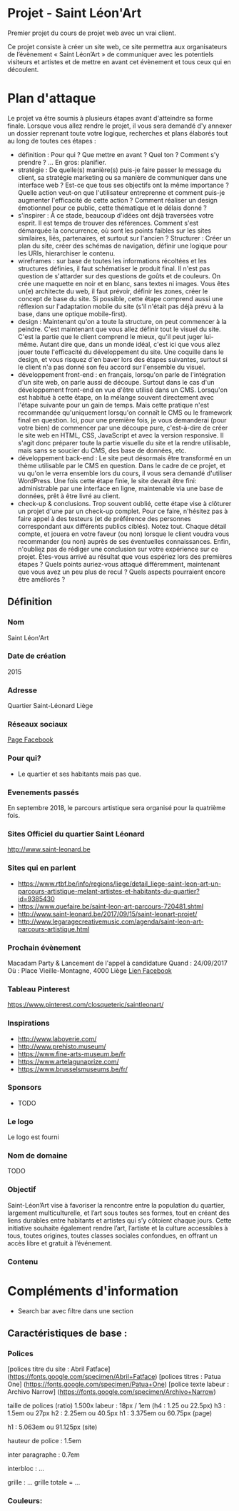 # Projet - Saint Léon'Art

Premier projet du cours de projet web avec un vrai client.

Ce projet consiste à créer un site web, ce site permettra aux organisateurs de l’évènement « Saint Léon’Art » de communiquer avec les potentiels visiteurs et artistes et de mettre en avant cet évènement et tous ceux qui en découlent.

# Plan d'attaque

Le projet va être soumis à plusieurs étapes avant d'atteindre sa forme finale. Lorsque vous allez rendre le projet, il vous sera demandé d'y annexer un dossier reprenant toute votre logique, recherches et plans élaborés tout au long de toutes ces étapes :

- définition : Pour qui ? Que mettre en avant ? Quel ton ? Comment s'y prendre ? ... En gros: planifier.
- stratégie : De quelle(s) manière(s) puis-je faire passer le message du client, sa stratégie marketing ou sa manière de communiquer dans une interface web ? Est-ce que tous ses objectifs ont la même importance ? Quelle action veut-on que l'utilisateur entreprenne et comment puis-je augmenter l'efficacité de cette action ? Comment réaliser un design émotionnel pour ce public, cette thématique et le délais donné ?
- s'inspirer : À ce stade, beaucoup d'idées ont déjà traversées votre esprit. Il est temps de trouver des références. Comment s'est démarquée la concurrence, où sont les points faibles sur les sites similaires, liés, partenaires, et surtout sur l'ancien ? Structurer : Créer un plan du site, créer des schémas de navigation, définir une logique pour les URIs, hierarchiser le contenu.
- wireframes : sur base de toutes les informations récoltées et les structures définies, il faut schématiser le produit final. Il n'est pas question de s'attarder sur des questions de goûts et de couleurs. On crée une maquette en noir et en blanc, sans textes ni images. Vous êtes un(e) architecte du web, il faut prévoir, définir les zones, créer le concept de base du site. Si possible, cette étape comprend aussi une réflexion sur l'adaptation mobile du site (s'il n'était pas déjà prévu à la base, dans une optique mobile-first).
- design : Maintenant qu'on a toute la structure, on peut commencer à la peindre. C'est maintenant que vous allez définir tout le visuel du site. C'est la partie que le client comprend le mieux, qu'il peut juger lui-même. Autant dire que, dans un monde idéal, c'est ici que vous allez jouer toute l'efficacité du développement du site. Une coquille dans le design, et vous risquez d'en baver lors des étapes suivantes, surtout si le client n'a pas donné son feu accord sur l'ensemble du visuel.
- développement front-end : en français, lorsqu'on parle de l'intégration d'un site web, on parle aussi de découpe. Surtout dans le cas d'un développement front-end en vue d'être utilisé dans un CMS. Lorsqu'on est habitué à cette étape, on la mélange souvent directement avec l'étape suivante pour un gain de temps. Mais cette pratique n'est recommandée qu'uniquement lorsqu'on connaît le CMS ou le framework final en question. Ici, pour une première fois, je vous demanderai (pour votre bien) de commencer par une découpe pure, c'est-à-dire de créer le site web en HTML, CSS, JavaScript et avec la version responsive. Il s'agit donc préparer toute la partie visuelle du site et la rendre utilisable, mais sans se soucier du CMS, des base de données, etc.
- développement back-end : Le site peut désormais être transformé en un thème utilisable par le CMS en question. Dans le cadre de ce projet, et vu qu'on le verra ensemble lors du cours, il vous sera demandé d'utiliser WordPress. Une fois cette étape finie, le site devrait être fini: administrable par une interface en ligne, maintenable via une base de données, prêt à être livré au client.
- check-up & conclusions. Trop souvent oublié, cette étape vise à clôturer un projet d'une par un check-up complet. Pour ce faire, n'hésitez pas à faire appel à des testeurs (et de préférence des personnes correspondant aux différents publics ciblés). Notez tout. Chaque détail compte, et jouera en votre faveur (ou non) lorsque le client voudra vous recommander (ou non) auprès de ses éventuelles connaissances. Enfin, n'oubliez pas de rédiger une conclusion sur votre expérience sur ce projet. Êtes-vous arrivé au résultat que vous espériez lors des premières étapes ? Quels points auriez-vous attaqué différemment, maintenant que vous avez un peu plus de recul ? Quels aspects pourraient encore être améliorés ?


## Définition

### Nom

Saint Léon'Art

### Date de création

2015

### Adresse 

Quartier Saint-Léonard
Liège

### Réseaux sociaux

[Page Facebook](https://www.facebook.com/Saint.Leon.Art)

### Pour qui?

- Le quartier et ses habitants mais pas que.

### Evenements passés

En septembre 2018, le parcours artistique sera organisé pour la quatrième fois.

### Sites Officiel du quartier Saint Léonard

http://www.saint-leonard.be

### Sites qui en parlent

- https://www.rtbf.be/info/regions/liege/detail_liege-saint-leon-art-un-parcours-artistique-melant-artistes-et-habitants-du-quartier?id=9385430
- https://www.quefaire.be/saint-leon-art-parcours-720481.shtml
- http://www.saint-leonard.be/2017/09/15/saint-leonart-projet/
- http://www.legaragecreativemusic.com/agenda/saint-leon-art-parcours-artistique.html

### Prochain évènement

Macadam Party & Lancement de l'appel à candidature
Quand : 24/09/2017
Où : Place Vieille-Montagne, 4000 Liège
[Lien Facebook](https://www.facebook.com/events/306416716494466/?acontext=%7B%22action_history%22%3A%22[%7B%5C%22surface%5C%22%3A%5C%22page%5C%22%2C%5C%22mechanism%5C%22%3A%5C%22page_upcoming_events_card%5C%22%2C%5C%22extra_data%5C%22%3A[]%7D]%22%2C%22has_source%22%3Atrue%7D)


### Tableau Pinterest

https://www.pinterest.com/closqueteric/saintleonart/

### Inspirations 

- http://www.laboverie.com/
- http://www.prehisto.museum/
- https://www.fine-arts-museum.be/fr
- https://www.artelagunaprize.com/
- https://www.brusselsmuseums.be/fr/


### Sponsors

- TODO

### Le logo

Le logo est fourni

### Nom de domaine

TODO

### Objectif

Saint-Léon’Art vise à favoriser la rencontre entre la population du quartier, largement multiculturelle, et l’art sous toutes ses formes, tout en créant des liens durables entre habitants et artistes qui s’y côtoient chaque jours. Cette initiative souhaite également rendre l’art, l’artiste et la culture accessibles à tous, toutes origines, toutes classes sociales confondues, en offrant un accès libre et gratuit à l’événement.

### Contenu




# Compléments d'information

- Search bar avec filtre dans une section


## Caractéristiques de base :

### Polices

[polices titre du site : Abril Fatface] (https://fonts.google.com/specimen/Abril+Fatface)
[polices titres : Patua One] (https://fonts.google.com/specimen/Patua+One)
[police texte labeur : Archivo Narrow] (https://fonts.google.com/specimen/Archivo+Narrow)



taille de polices (ratio) 1.500x
labeur : 18px / 1em
(h4 : 1.25 ou 22.5px)
h3 : 1.5em ou 27px
h2 : 2.25em ou 40.5px
h1 : 3.375em ou 60.75px (page)

h1 : 5.063em ou 91.125px (site)

hauteur de police : 1.5em

inter paragraphe : 0.7em

interbloc : ...

grille : ...
grille totale = ...

### Couleurs:
